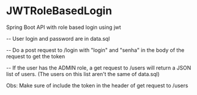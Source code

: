 # JWTRoleBasedLogin
Spring Boot API with role based login using jwt

-- User login and password are in data.sql

-- Do a post request to /login with "login" and "senha" in the body of the request to get the token

-- If the user has the ADMIN role, a get request to /users will return a JSON list of users. (The users on this list aren't the same of data.sql)

Obs: Make sure of include the token in the header of get request to /users


